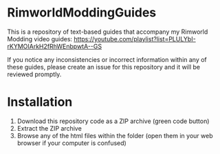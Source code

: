 # RimworldModdingGuides

This is a repository of text-based guides that accompany my Rimworld Modding video guides: https://youtube.com/playlist?list=PLULYbI-rKYMOIArkH2fRhWEnbpwtA--GS

If you notice any inconsistencies or incorrect information within any of these guides, please create an issue for this repository and it will be reviewed promptly.

# Installation

1. Download this repository code as a ZIP archive (green code button)
2. Extract the ZIP archive
3. Browse any of the html files within the folder (open them in your web browser if your computer is confused)
